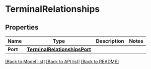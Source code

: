 # TerminalRelationships

## Properties

Name | Type | Description | Notes
------------ | ------------- | ------------- | -------------
**Port** | [**TerminalRelationshipsPort**](terminal_relationships_port.md) |  | 

[[Back to Model list]](../README.md#documentation-for-models) [[Back to API list]](../README.md#documentation-for-api-endpoints) [[Back to README]](../README.md)


